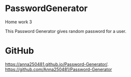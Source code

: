 # PasswordGenerator
Home work 3

This Password Generator gives random password for a user.

# GitHub
https://anna250481.github.io/Password-Generator/.
https://github.com/Anna250481/Password-Generator
